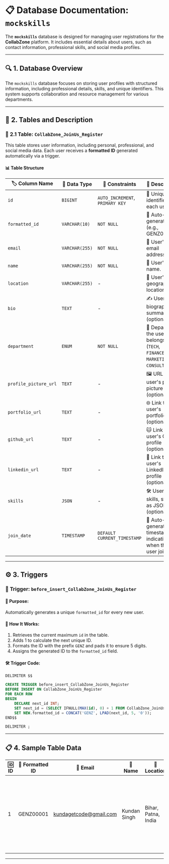 # 📋 **Database Documentation: `mockskills`**

The **`mockskills`** database is designed for managing user registrations for the **CollabZone** platform. It includes essential details about users, such as contact information, professional skills, and social media profiles.

---

## 🔍 **1. Database Overview**

The `mockskills` database focuses on storing user profiles with structured information, including professional details, skills, and unique identifiers. This system supports collaboration and resource management for various departments.

---

## 📂 **2. Tables and Description**

### 📝 **2.1 Table: `CollabZone_JoinUs_Register`**

This table stores user information, including personal, professional, and social media data. Each user receives a **formatted ID** generated automatically via a trigger.

#### 📊 **Table Structure**

| 🏷️ **Column Name**      | 🔢 **Data Type**   | 🔐 **Constraints**                                                            | 📝 **Description**                                                                                                                                               |
|--------------------------|-------------------|-------------------------------------------------------------------------------|-------------------------------------------------------------------------------------------------------------------------------------------------------------------|
| `id`                    | `BIGINT`         | `AUTO_INCREMENT`, `PRIMARY KEY`                                              | 🔑 Unique identifier for each user.                                                                                                                               |
| `formatted_id`          | `VARCHAR(10)`    | `NOT NULL`                                                                   | 📇 Auto-generated ID (e.g., GENZ00001).                                                                                                                          |
| `email`                 | `VARCHAR(255)`   | `NOT NULL`                                                                   | 📧 User's email address.                                                                                                                                          |
| `name`                  | `VARCHAR(255)`   | `NOT NULL`                                                                   | 🧑 User's full name.                                                                                                                                              |
| `location`              | `VARCHAR(255)`   | -                                                                             | 📍 User's geographic location.                                                                                                                                   |
| `bio`                   | `TEXT`           | -                                                                             | ✍️ User's biography or summary (optional).                                                                                                                        |
| `department`            | `ENUM`           | `NOT NULL`                                                                   | 🏢 Department the user belongs to (`TECH`, `FINANCE`, `MARKETING`, `CONSULTANCY`).                                                                                 |
| `profile_picture_url`   | `TEXT`           | -                                                                             | 🖼️ URL of the user's profile picture (optional).                                                                                                                   |
| `portfolio_url`         | `TEXT`           | -                                                                             | 🌐 Link to the user's portfolio (optional).                                                                                                                       |
| `github_url`            | `TEXT`           | -                                                                             | 🐱 Link to the user's GitHub profile (optional).                                                                                                                   |
| `linkedin_url`          | `TEXT`           | -                                                                             | 🔗 Link to the user's LinkedIn profile (optional).                                                                                                                 |
| `skills`                | `JSON`           | -                                                                             | 🛠️ User's skills, stored as JSON data (optional).                                                                                                                 |
| `join_date`             | `TIMESTAMP`      | `DEFAULT CURRENT_TIMESTAMP`                                                  | 📅 Auto-generated timestamp indicating when the user joined.                                                                                                       |

---

## ⚙️ **3. Triggers**

### 🚦 **Trigger: `before_insert_CollabZone_JoinUs_Register`**

#### 🎯 **Purpose**:
Automatically generates a unique `formatted_id` for every new user.

#### 🔧 **How It Works**:
1. Retrieves the current maximum `id` in the table.
2. Adds 1 to calculate the next unique ID.
3. Formats the ID with the prefix `GENZ` and pads it to ensure 5 digits.
4. Assigns the generated ID to the `formatted_id` field.

#### 🛠️ **Trigger Code**:
```sql
DELIMITER $$

CREATE TRIGGER before_insert_CollabZone_JoinUs_Register
BEFORE INSERT ON CollabZone_JoinUs_Register
FOR EACH ROW
BEGIN
    DECLARE next_id INT;
    SET next_id = (SELECT IFNULL(MAX(id), 0) + 1 FROM CollabZone_JoinUs_Register);
    SET NEW.formatted_id = CONCAT('GENZ', LPAD(next_id, 5, '0'));
END$$

DELIMITER ;
```

---

## 📋 **4. Sample Table Data**

| 🆔 **ID** | 📇 **Formatted ID** | 📧 **Email**             | 🧑 **Name**     | 📍 **Location**      | ✍️ **Bio**                                                                                                                         | 🏢 **Department** | 🖼️ **Profile Picture URL**          | 🌐 **Portfolio URL**             | 🐱 **GitHub URL**             | 🔗 **LinkedIn URL**               | 🛠️ **Skills**                                                              | 📅 **Join Date**        |
|-----------|----------------------|--------------------------|-----------------|----------------------|-------------------------------------------------------------------------------------------------------------------------------------|--------------------|---------------------------------------|-----------------------------------|---------------------------|------------------------------------|------------------------------------------------------------------------|----------------------|
| 1         | GENZ00001            | kundagetcode@gmail.com   | Kundan Singh    | Bihar, Patna, India | Finance enthusiast with expertise in portfolio management and equity analysis, focused on optimizing investment strategies...      | TECH               | https://example.com/profile1.jpg    | https://kundansings.netlify.app/  | https://github.com/kundansinghdev | https://www.linkedin.com/in/kundanks/ | ["Java", "Spring Boot", "React", "SQL", "JavaScript", "Microservices", "DSA", "CPP"] | 2024-11-20 16:41:55 |

---
